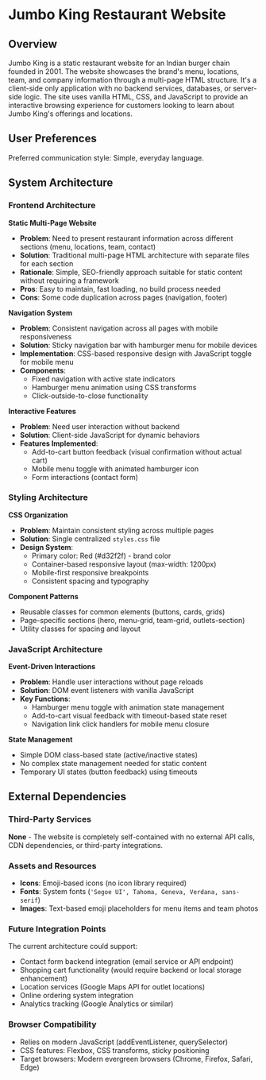 # Jumbo King Restaurant Website

## Overview

Jumbo King is a static restaurant website for an Indian burger chain founded in 2001. The website showcases the brand's menu, locations, team, and company information through a multi-page HTML structure. It's a client-side only application with no backend services, databases, or server-side logic. The site uses vanilla HTML, CSS, and JavaScript to provide an interactive browsing experience for customers looking to learn about Jumbo King's offerings and locations.

## User Preferences

Preferred communication style: Simple, everyday language.

## System Architecture

### Frontend Architecture

**Static Multi-Page Website**
- **Problem**: Need to present restaurant information across different sections (menu, locations, team, contact)
- **Solution**: Traditional multi-page HTML architecture with separate files for each section
- **Rationale**: Simple, SEO-friendly approach suitable for static content without requiring a framework
- **Pros**: Easy to maintain, fast loading, no build process needed
- **Cons**: Some code duplication across pages (navigation, footer)

**Navigation System**
- **Problem**: Consistent navigation across all pages with mobile responsiveness
- **Solution**: Sticky navigation bar with hamburger menu for mobile devices
- **Implementation**: CSS-based responsive design with JavaScript toggle for mobile menu
- **Components**: 
  - Fixed navigation with active state indicators
  - Hamburger menu animation using CSS transforms
  - Click-outside-to-close functionality

**Interactive Features**
- **Problem**: Need user interaction without backend
- **Solution**: Client-side JavaScript for dynamic behaviors
- **Features Implemented**:
  - Add-to-cart button feedback (visual confirmation without actual cart)
  - Mobile menu toggle with animated hamburger icon
  - Form interactions (contact form)

### Styling Architecture

**CSS Organization**
- **Problem**: Maintain consistent styling across multiple pages
- **Solution**: Single centralized `styles.css` file
- **Design System**:
  - Primary color: Red (#d32f2f) - brand color
  - Container-based responsive layout (max-width: 1200px)
  - Mobile-first responsive breakpoints
  - Consistent spacing and typography

**Component Patterns**
- Reusable classes for common elements (buttons, cards, grids)
- Page-specific sections (hero, menu-grid, team-grid, outlets-section)
- Utility classes for spacing and layout

### JavaScript Architecture

**Event-Driven Interactions**
- **Problem**: Handle user interactions without page reloads
- **Solution**: DOM event listeners with vanilla JavaScript
- **Key Functions**:
  - Hamburger menu toggle with animation state management
  - Add-to-cart visual feedback with timeout-based state reset
  - Navigation link click handlers for mobile menu closure

**State Management**
- Simple DOM class-based state (active/inactive states)
- No complex state management needed for static content
- Temporary UI states (button feedback) using timeouts

## External Dependencies

### Third-Party Services
**None** - The website is completely self-contained with no external API calls, CDN dependencies, or third-party integrations.

### Assets and Resources
- **Icons**: Emoji-based icons (no icon library required)
- **Fonts**: System fonts (`'Segoe UI', Tahoma, Geneva, Verdana, sans-serif`)
- **Images**: Text-based emoji placeholders for menu items and team photos

### Future Integration Points
The current architecture could support:
- Contact form backend integration (email service or API endpoint)
- Shopping cart functionality (would require backend or local storage enhancement)
- Location services (Google Maps API for outlet locations)
- Online ordering system integration
- Analytics tracking (Google Analytics or similar)

### Browser Compatibility
- Relies on modern JavaScript (addEventListener, querySelector)
- CSS features: Flexbox, CSS transforms, sticky positioning
- Target browsers: Modern evergreen browsers (Chrome, Firefox, Safari, Edge)